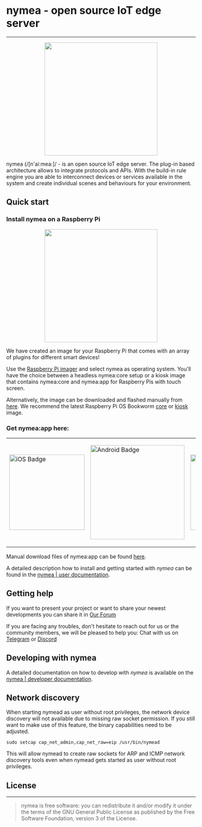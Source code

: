 # nymea - open source IoT edge server
--------------------------------------------
<p align="center">
  <a  href="https://nymea.io">
    <img src="https://nymea.io/downloads/img/nymea-logo.svg" width=300>
  </a>
</p>

nymea (/[n'aiːmea:]/ - is an open source IoT edge server. The plug-in based architecture allows to integrate protocols and APIs. With the build-in rule engine you are able to interconnect devices or services available in the system and create individual scenes and behaviours for your environment.

## Quick start

### Install nymea on a Raspberry Pi

<p align="center">
<img src="https://nymea.io/downloads/img/nymea-pi.svg" width=300 >
</p>

We have created an image for your Raspberry Pi that comes with an array of plugins for different smart devices!

Use the [Raspberry Pi imager](https://www.raspberrypi.com/software/) and select nymea as operating system. You'll have the
choice between a headless nymea:core setup or a kiosk image that contains nymea:core and nymea:app for Raspberry Pis with touch screen.

Alternatively, the image can be downloaded and flashed manually from [here](https://downloads.nymea.io/images/raspberrypi/). We recommend
the latest Raspberry Pi OS Bookworm [core](https://downloads.nymea.io/images/raspberrypi/nymea-core-image-raspios-bookworm-latest.zip) or
[kiosk](https://downloads.nymea.io//images/raspberrypi/nymea-kiosk-image-raspios-bookworm-latest.zip) image.

### Get nymea:app here:

<table align="middle">
  <tr>
    <td> 
      <p>
        <a href="https://apps.apple.com/us/app/nymea-app/id1400810250">
          <img border="0" align="middle" alt="iOS Badge" src="https://nymea.io/downloads/img/app-store/appstore.png" width=200>
     </p>
    </td>
    <td> 
      <p>
         <a href="https://play.google.com/store/apps/details?id=io.guh.nymeaapp&hl=en&pcampaignid=MKT-Other-global-all-co-prtnr-py-PartBadge-Mar2515-1">
         <img border="0" align="middle" alt="Android Badge" src="https://play.google.com/intl/en_us/badges/static/images/badges/en_badge_web_generic.png" width=250>
     </p>
    </td>
    <td> 
      <p>
        <a href="https://open-store.io/app/io.guh.nymeaapp">
        <img border="0" align="middle" alt="Openstore Badge" src="https://open-store.io/badges/en_US.png" width=200>
      </p>
    </td>
    <td> 
      <p>
         <a href="https://apps.apple.com/us/app/nymea-app/id1488785734">
         <img border="0" align="middle" alt="macOS Badge" src="https://nymea.io/downloads/img/app-store/macos.png" width=200">
      </p>
    </td>
    <td> 
      <p>
        <a href="https://snapcraft.io/nymea-app">
        <img border="0" align="middle" alt="Snap Badge" src="https://nymea.io/downloads/img/app-store/snap-store.png" width=200>
      </p>
    </td>
    <td> 
      <p>
        <a href="https://downloads.nymea.io/nymea-app/windows/latest">
        <img border="0" align="middle" alt="Windows Badge" src="https://nymea.io/downloads/img/app-store/windows.svg" width=200>
      </p>
    </td>
  </tr>
</table>

Manual download files of nymea:app can be found [here](https://downloads.nymea.io/nymea-app/).

A detailed description how to install and getting started with *nymea* can be found in the [nymea | user documentation](https://nymea.io/documentation/users/installation/getting-started).


## Getting help

If you want to present your project or want to share your newest developments you can share it in
[Our Forum](https://forum.nymea.io)

If you are facing any troubles, don't hesitate to reach out for us or the community members, we will be pleased to help you:
Chat with us on [Telegram](http://t.me/nymeacommunity) or [Discord](https://discord.gg/tX9YCpD)

## Developing with nymea

A detailed documentation on how to develop with *nymea* is available on the [nymea | developer documentation](https://nymea.io/documentation/developers/).


## Network discovery

When starting nymead as user without root privileges, the network device discovery will not available due to missing raw socket permission. 
If you still want to make use of this feature, the binary capabilities need to be adjusted.

    sudo setcap cap_net_admin,cap_net_raw=eip /usr/bin/nymead

This will allow nymead to create raw sockets for ARP and ICMP network discovery tools even when nymead gets started as user without root privileges. 

## License
--------------------------------------------
> nymea is free software: you can redistribute it and/or modify it under the terms of the GNU General Public License as published by the Free Software Foundation, version 3 of the License.

